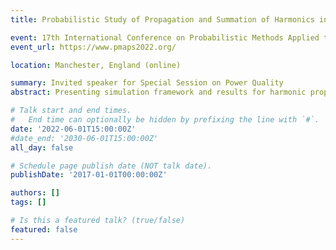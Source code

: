 ```yaml
---
title: Probabilistic Study of Propagation and Summation of Harmonics in Transmission Systems

event: 17th International Conference on Probabilistic Methods Applied to Power Systems (PMAPS)
event_url: https://www.pmaps2022.org/

location: Manchester, England (online)

summary: Invited speaker for Special Session on Power Quality
abstract: Presenting simulation framework and results for harmonic propagation within transmissions systems.

# Talk start and end times.
#   End time can optionally be hidden by prefixing the line with `#`.
date: '2022-06-01T15:00:00Z'
#date_end: '2030-06-01T15:00:00Z'
all_day: false

# Schedule page publish date (NOT talk date).
publishDate: '2017-01-01T00:00:00Z'

authors: []
tags: []

# Is this a featured talk? (true/false)
featured: false
---
```

